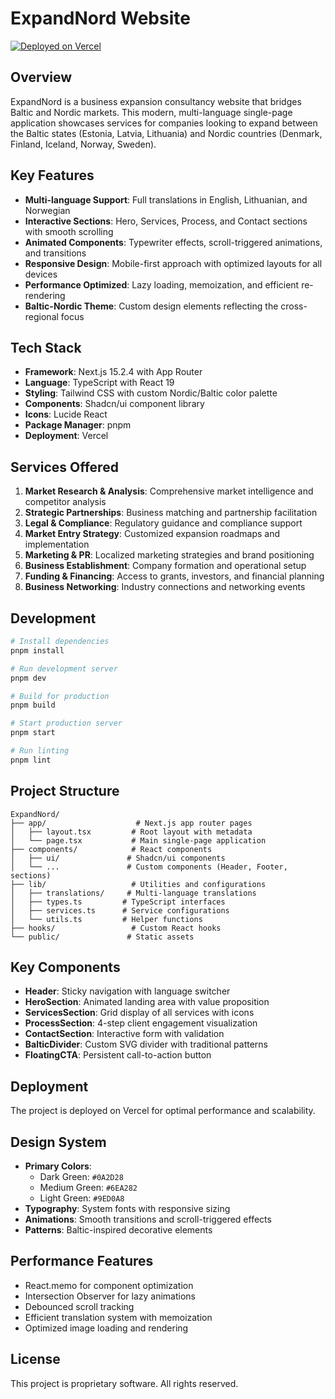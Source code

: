 # ExpandNord Website

[![Deployed on Vercel](https://img.shields.io/badge/Deployed%20on-Vercel-black?style=for-the-badge&logo=vercel)](https://vercel.com/klaudijas-projects-2e61cdde/v0-expand-nord-website)

## Overview

ExpandNord is a business expansion consultancy website that bridges Baltic and Nordic markets. This modern, multi-language single-page application showcases services for companies looking to expand between the Baltic states (Estonia, Latvia, Lithuania) and Nordic countries (Denmark, Finland, Iceland, Norway, Sweden).

## Key Features

- **Multi-language Support**: Full translations in English, Lithuanian, and Norwegian
- **Interactive Sections**: Hero, Services, Process, and Contact sections with smooth scrolling
- **Animated Components**: Typewriter effects, scroll-triggered animations, and transitions
- **Responsive Design**: Mobile-first approach with optimized layouts for all devices
- **Performance Optimized**: Lazy loading, memoization, and efficient re-rendering
- **Baltic-Nordic Theme**: Custom design elements reflecting the cross-regional focus

## Tech Stack

- **Framework**: Next.js 15.2.4 with App Router
- **Language**: TypeScript with React 19
- **Styling**: Tailwind CSS with custom Nordic/Baltic color palette
- **Components**: Shadcn/ui component library
- **Icons**: Lucide React
- **Package Manager**: pnpm
- **Deployment**: Vercel

## Services Offered

1. **Market Research & Analysis**: Comprehensive market intelligence and competitor analysis
2. **Strategic Partnerships**: Business matching and partnership facilitation
3. **Legal & Compliance**: Regulatory guidance and compliance support
4. **Market Entry Strategy**: Customized expansion roadmaps and implementation
5. **Marketing & PR**: Localized marketing strategies and brand positioning
6. **Business Establishment**: Company formation and operational setup
7. **Funding & Financing**: Access to grants, investors, and financial planning
8. **Business Networking**: Industry connections and networking events

## Development

```bash
# Install dependencies
pnpm install

# Run development server
pnpm dev

# Build for production
pnpm build

# Start production server
pnpm start

# Run linting
pnpm lint
```

## Project Structure

```
ExpandNord/
├── app/                    # Next.js app router pages
│   ├── layout.tsx         # Root layout with metadata
│   └── page.tsx           # Main single-page application
├── components/            # React components
│   ├── ui/               # Shadcn/ui components
│   └── ...               # Custom components (Header, Footer, sections)
├── lib/                   # Utilities and configurations
│   ├── translations/     # Multi-language translations
│   ├── types.ts         # TypeScript interfaces
│   ├── services.ts      # Service configurations
│   └── utils.ts         # Helper functions
├── hooks/                 # Custom React hooks
└── public/               # Static assets
```

## Key Components

- **Header**: Sticky navigation with language switcher
- **HeroSection**: Animated landing area with value proposition
- **ServicesSection**: Grid display of all services with icons
- **ProcessSection**: 4-step client engagement visualization
- **ContactSection**: Interactive form with validation
- **BalticDivider**: Custom SVG divider with traditional patterns
- **FloatingCTA**: Persistent call-to-action button

## Deployment

The project is deployed on Vercel for optimal performance and scalability.

## Design System

- **Primary Colors**: 
  - Dark Green: `#0A2D28`
  - Medium Green: `#6EA282`
  - Light Green: `#9ED0A8`
- **Typography**: System fonts with responsive sizing
- **Animations**: Smooth transitions and scroll-triggered effects
- **Patterns**: Baltic-inspired decorative elements

## Performance Features

- React.memo for component optimization
- Intersection Observer for lazy animations
- Debounced scroll tracking
- Efficient translation system with memoization
- Optimized image loading and rendering

## License

This project is proprietary software. All rights reserved.